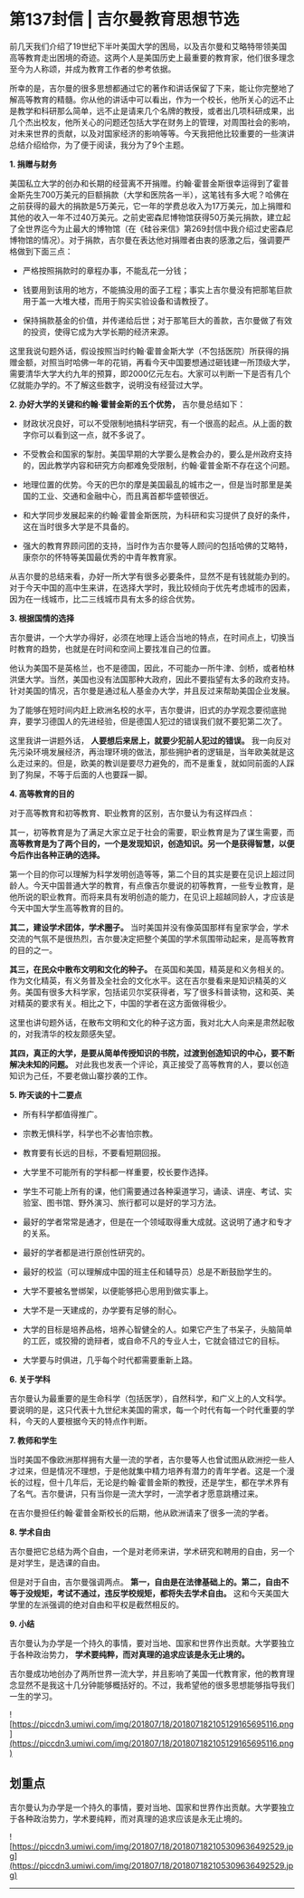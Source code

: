 # 第137封信 | 吉尔曼教育思想节选

前几天我们介绍了19世纪下半叶美国大学的困局，以及吉尔曼和艾略特带领美国高等教育走出困境的奇迹。这两个人是美国历史上最重要的教育家，他们很多理念至今为人称颂，并成为教育工作者的参考依据。

所幸的是，吉尔曼的很多思想都通过它的著作和讲话保留了下来，能让你完整地了解高等教育的精髓。你从他的讲话中可以看出，作为一个校长，他所关心的远不止是教学和科研那么简单，远不止是请来几个名牌的教授，或者出几项科研成果，出几个杰出校友，他所关心的问题还包括大学在财务上的管理，对周围社会的影响，对未来世界的贡献，以及对国家经济的影响等等。今天我把他比较重要的一些演讲总结介绍给你，为了便于阅读，我分为了9个主题。

 **1. 捐赠与财务**

美国私立大学的创办和长期的经营离不开捐赠。约翰·霍普金斯很幸运得到了霍普金斯先生700万美元的巨额捐款（大学和医院各一半），这笔钱有多大呢？哈佛在之前获得的最大的捐款是5万美元，它一年的学费总收入为17万美元，加上捐赠和其他的收入一年不过40万美元。之前史密森尼博物馆获得50万美元捐款，建立起了全世界迄今为止最大的博物馆（在《硅谷来信》第269封信中我介绍过史密森尼博物馆的情况）。对于捐款，吉尔曼在表达他对捐赠者由衷的感激之后，强调要严格做到下面三点：

* 严格按照捐款时的章程办事，不能乱花一分钱；

* 钱要用到该用的地方，不能搞没用的面子工程；事实上吉尔曼没有把那笔巨款用于盖一大堆大楼，而用于购买实验设备和请教授了。

* 保持捐款基金的价值，并传递给后世；对于那笔巨大的善款，吉尔曼做了有效的投资，使得它成为大学长期的经济来源。

这里我说句题外话，假设按照当时约翰·霍普金斯大学（不包括医院）所获得的捐赠金额，对照当时哈佛一年的花销，再看今天中国要想通过砸钱建一所顶级大学，需要清华大学大约九年的预算，即2000亿元左右。大家可以判断一下是否有几个亿就能办学的。不了解这些数字，说明没有经营过大学。

 **2. 办好大学的关键和约翰·霍普金斯的五个优势，** 吉尔曼总结如下：

* 财政状况良好，可以不受限制地搞科学研究，有一个很高的起点。从上面的数字你可以看到这一点，就不多说了。

* 不受教会和国家的掣肘。美国早期的大学要么是教会办的，要么是州政府支持的，因此教学内容和研究方向都难免受限制，约翰·霍普金斯不存在这个问题。

* 地理位置的优势。今天的巴尔的摩是美国最乱的城市之一，但是当时那里是美国的工业、交通和金融中心，而且离首都华盛顿很近。

* 和大学同步发展起来的约翰·霍普金斯医院，为科研和实习提供了良好的条件，这在当时很多大学是不具备的。

* 强大的教育界顾问团的支持，当时作为吉尔曼等人顾问的包括哈佛的艾略特，康奈尔的怀特等美国最优秀的中青年教育家。

从吉尔曼的总结来看，办好一所大学有很多必要条件，显然不是有钱就能办到的。对于今天中国的高中生来讲，在选择大学时，我比较倾向于优先考虑城市的因素，因为在一线城市，比二三线城市具有太多的综合优势。

 **3. 根据国情的选择**

吉尔曼讲，一个大学办得好，必须在地理上适合当地的特点，在时间点上，切换当时教育的趋势，也就是在时间和空间上要找准自己的位置。

他认为美国不是英格兰，也不是德国，因此，不可能办一所牛津、剑桥，或者柏林洪堡大学。当然，美国也没有法国那种大政府，因此不要指望有太多的政府支持。针对美国的情况，吉尔曼是通过私人基金办大学，并且反过来帮助美国企业发展。

为了能够在短时间内赶上欧洲名校的水平，吉尔曼讲，旧式的办学观念要彻底抛弃，要学习德国人的先进经验，但是德国人犯过的错误我们就不要犯第二次了。

这里我讲一讲题外话， **人要想后来居上，就要少犯前人犯过的错误。** 我一向反对先污染环境发展经济，再治理环境的做法，那些拥护者的逻辑是，当年欧美就是这么走过来的。但是，欧美的教训是要尽力避免的，而不是重复，就如同前面的人踩到了狗屎，不等于后面的人也要踩一脚。

 **4. 高等教育的目的**

对于高等教育和初等教育、职业教育的区别，吉尔曼认为有这样四点：

其一，初等教育是为了满足大家立足于社会的需要，职业教育是为了谋生需要，而 **高等教育是为了两个目的，一个是发现知识，创造知识。另一个是获得智慧，以便今后作出各种正确的选择。**

第一个目的你可以理解为科学发明创造等等，第二个目的其实是要在见识上超过同龄人。今天中国普通大学的教育，有点像吉尔曼说的初等教育，一些专业教育，是他所说的职业教育。而将来具有发明创造的能力，在见识上超越同龄人，才应该是今天中国大学生高等教育的目的。

 **其二，建设学术团体，学术圈子。** 当时美国并没有像英国那样有皇家学会，学术交流的气氛不是很热烈，吉尔曼决定把整个美国的学术氛围带动起来，是高等教育的目的之一。

 **其三，在民众中散布文明和文化的种子。** 在英国和美国，精英是和义务相关的。作为文化精英，有义务普及全社会的文化水平。这在吉尔曼看来是知识精英的义务。美国有很多大科学家，包括诺贝尔奖获得者，写了很多科普读物，这和英、美对精英的要求有关。相比之下，中国的学者在这方面做得极少。

这里也讲句题外话，在散布文明和文化的种子这方面，我对北大人向来是肃然起敬的，对我清华的校友颇感失望。

 **其四，真正的大学，是要从简单传授知识的书院，过渡到创造知识的中心，要不断解决未知的问题。** 对此我也发表一个评论，真正接受了高等教育的人，要以创造知识为己任，不要老做山寨抄袭的工作。

 **5. 昨天谈的十二要点**

* 所有科学都值得推广。

* 宗教无惧科学，科学也不必害怕宗教。

* 教育要有长远的目标，不要看短期回报。

* 大学里不可能所有的学科都一样重要，校长要作选择。

* 学生不可能上所有的课，他们需要通过各种渠道学习，诵读、讲座、考试、实验室、图书馆、野外演习、旅行都可以是好的学习方法。

* 最好的学者常常是通才，但是在一个领域取得重大成就。这说明了通才和专才的关系。

* 最好的学者都是进行原创性研究的。

* 最好的校监（可以理解成中国的班主任和辅导员）总是不断鼓励学生的。

* 大学不要被名誉绑架，以便能够把心思用到做实事上。

* 大学不是一天建成的，办学要有足够的耐心。

* 大学的目标是培养品格，培养心智健全的人。如果它产生了书呆子，头脑简单的工匠，或狡猾的诡辩者，或自命不凡的专业人士，它就会错过它的目标。

* 大学要与时俱进，几乎每个时代都需要重新上路。

 **6. 关于学科**

吉尔曼认为最重要的是生命科学（包括医学），自然科学，和广义上的人文科学。要说明的是，这只代表十九世纪末美国的需求，每一个时代有每一个时代重要的学科，今天的人要根据今天的特点作判断。

 **7. 教师和学生**

当时美国不像欧洲那样拥有大量一流的学者，吉尔曼等人也曾试图从欧洲挖一些人才过来，但是情况不理想，于是他就集中精力培养有潜力的青年学者。这是一个漫长的过程，但十几年后，无论是约翰·霍普金斯的教授，还是学生，都在学术界有了名气。吉尔曼讲，只有当你是一流大学时，一流学者才愿意跳槽过来。

在吉尔曼担任约翰·霍普金斯校长的后期，他从欧洲请来了很多一流的学者。

 **8. 学术自由**

吉尔曼把它总结为两个自由，一个是对老师来讲，学术研究和聘用的自由，另一个是对学生，是选课的自由。

但是对于自由，吉尔曼强调两点。 **第一，自由是在法律基础上的。第二，自由不等于没规矩，考试不通过，违反学校规矩，都将失去学术自由。** 这和今天美国大学里的左派强调的绝对自由和平权是截然相反的。

 **9. 小结**

吉尔曼认为办学是一个持久的事情，要对当地、国家和世界作出贡献。大学要独立于各种政治势力， **学术要纯粹，而对真理的追求应该是永无止境的。**

吉尔曼成功地创办了两所世界一流大学，并且影响了美国一代教育家，他的教育理念显然不是我这十几分钟能够概括好的。不过，我希望他的很多思想能够指导我们一生的学习。

![https://piccdn3.umiwi.com/img/201807/18/201807182105129165695116.png](https://piccdn3.umiwi.com/img/201807/18/201807182105129165695116.png)

## 划重点

吉尔曼认为办学是一个持久的事情，要对当地、国家和世界作出贡献。大学要独立于各种政治势力，学术要纯粹，而对真理的追求应该是永无止境的。

![https://piccdn3.umiwi.com/img/201807/18/201807182105309636492529.jpg](https://piccdn3.umiwi.com/img/201807/18/201807182105309636492529.jpg)

---
